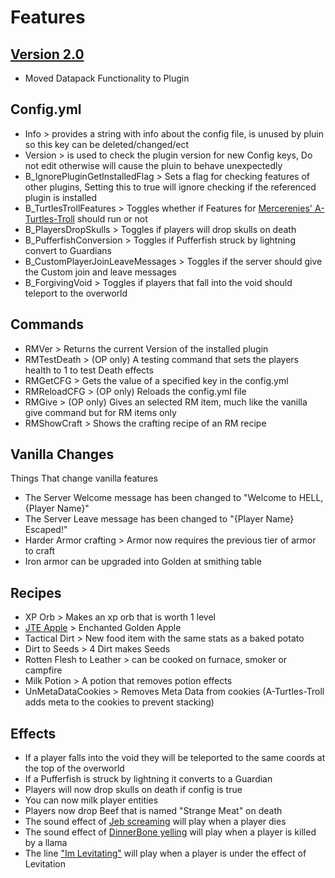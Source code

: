 # Features

## [Version 2.0](https://github.com/EvanSkiStudios/Raccoon-Mischief/releases/tag/Release_2_0)
* Moved Datapack Functionality to Plugin

## Config.yml
* Info > provides a string with info about the config file, is unused by pluin so this key can be deleted/changed/ect
* Version > is used to check the plugin version for new Config keys, Do not edit otherwise will cause the pluin to behave unexpectedly 
* B_IgnorePluginGetInstalledFlag > Sets a flag for checking features of other plugins, Setting this to true will ignore checking if the referenced plugin is installed
* B_TurtlesTrollFeatures > Toggles whether if Features for [Mercerenies' A-Turtles-Troll](https://github.com/Mercerenies/a-turtles-troll) should run or not
* B_PlayersDropSkulls > Toggles if players will drop skulls on death
* B_PufferfishConversion > Toggles if Pufferfish struck by lightning convert to Guardians
* B_CustomPlayerJoinLeaveMessages > Toggles if the server should give the Custom join and leave messages
* B_ForgivingVoid > Toggles if players that fall into the void should teleport to the overworld

## Commands
* RMVer > Returns the current Version of the installed plugin
* RMTestDeath > (OP only) A testing command that sets the players health to 1 to test Death effects
* RMGetCFG > Gets the value of a specified key in the config.yml
* RMReloadCFG > (OP only) Reloads the config.yml file
* RMGive > (OP only) Gives an selected RM item, much like the vanilla give command but for RM items only
* RMShowCraft > Shows the crafting recipe of an RM recipe

## Vanilla Changes
Things That change vanilla features
* The Server Welcome message has been changed to "Welcome to HELL, {Player Name}"
* The Server Leave message has been changed to "{Player Name} Escaped!"
* Harder Armor crafting > Armor now requires the previous tier of armor to craft
* Iron armor can be upgraded into Golden at smithing table

## Recipes
* XP Orb > Makes an xp orb that is worth 1 level  
* [JTE Apple](https://www.minecraftforum.net/forums/minecraft-java-edition/discussion/2109197-the-secret-history-of-minecraft-with-proof#c1) > Enchanted Golden Apple
* Tactical Dirt > New food item with the same stats as a baked potato 
* Dirt to Seeds > 4 Dirt makes Seeds
* Rotten Flesh to Leather > can be cooked on furnace, smoker or campfire
* Milk Potion > A potion that removes potion effects
* UnMetaDataCookies > Removes Meta Data from cookies (A-Turtles-Troll adds meta to the cookies to prevent stacking)

## Effects
* If a player falls into the void they will be teleported to the same coords at the top of the overworld
* If a Pufferfish is struck by lightning it converts to a Guardian
* Players will now drop skulls on death if config is true
* You can now milk player entities 
* Players now drop Beef that is named "Strange Meat" on death
* The sound effect of [Jeb screaming](https://youtu.be/2BCFGjsrwyY?t=26) will play when a player dies
* The sound effect of [DinnerBone yelling](https://youtu.be/PpF8AaPyqhQ?t=120) will play when a player is killed by a llama
* The line ["Im Levitating"](https://youtu.be/GOhLQ4fchSc?t=27) will play when a player is under the effect of Levitation


